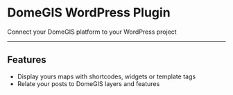 # DomeGIS WordPress Plugin

Connect your DomeGIS platform to your WordPress project

---

## Features

 - Display yours maps with shortcodes, widgets or template tags
 - Relate your posts to DomeGIS layers and features
